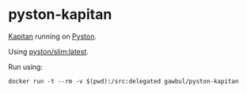 # pyston-kapitan
[Kapitan](https://kapitan.dev/) running on [Pyston](https://www.pyston.org/).

Using [pyston/slim:latest](https://hub.docker.com/r/pyston/slim).

Run using:

```
docker run -t --rm -v $(pwd):/src:delegated gawbul/pyston-kapitan
```
